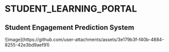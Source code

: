 # STUDENT_LEARNING_PORTAL
 <h2>Student Engagement Prediction System</h2>
![image](https://github.com/user-attachments/assets/3e179b3f-f40b-4884-8255-42e3bd9aef91)
